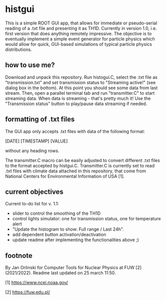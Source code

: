 # histgui

This is a simple ROOT GUI app, that allows for immediate or pseudo-serial reading of a .txt file and presenting it as TH1D.
Currently in version 1.0, i.e. first version that does anything remotely impressive. The objective is to eventually implement a simple event generator for particle physics which would allow for quick, GUI-based simulations of typical particle physics distributions. 

## how to use me?

Download and unpack this repository. Run histogui.C, select the .txt file as "transmission.txt" and set transmission status to "Streaming active!" (see dialog box in the bottom). At this point you should see some data from last stream. Then, open a parallel terminal tab and run "transmitter.C" to start streaming data. When data is streaming - that's pretty much it! Use the "Transmission status" button to play/pause data streaming if needed.

## formatting of .txt files

The GUI app only accepts .txt files with data of the following format:

[DATE] [TIMESTAMP] [VALUE]

without any heading rows. 

The transmitter.C macro can be easily adjusted to convert different .txt files to the format accepted by histgui.C. Transmitter.C is currently set to read .txt files with climate data attached in this repository, that come from National Centers for Environmental Information of USA [1].

## current objectives

Current to-do list for v. 1.1:

 - slider to control the smoothing of the TH1D
 - control lights simulator: one for transmission status, one for temperature alert
 - "Update the histogram to show: Full range / Last 24h".
 - add dependent button activation/deactivation
 - update readme after implementing the functionalities above ;)

## footnote

By Jan Orlinski for Computer Tools for Nuclear Physics at FUW [2] (2021/2022).
Readme last updated on 25 march 11:50.


[1] https://www.ncei.noaa.gov/

[2] https://fuw.edu.pl/
